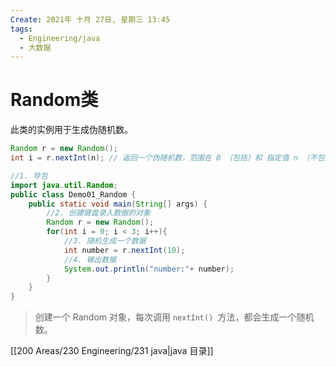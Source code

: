 ```yaml
---
Create: 2021年 十月 27日, 星期三 13:45
tags: 
  - Engineering/java
  - 大数据
---
```






# Random类

此类的实例用于生成伪随机数。

```java
Random r = new Random(); 
int i = r.nextInt(n); // 返回一个伪随机数，范围在 0 （包括）和 指定值 n （不包括）之间的 int 值。

//1. 导包 
import java.util.Random; 
public class Demo01_Random {
    public static void main(String[] args) { 
        //2. 创建键盘录入数据的对象 
        Random r = new Random();
        for(int i = 0; i < 3; i++){ 
            //3. 随机生成一个数据 
            int number = r.nextInt(10); 
            //4. 输出数据 
            System.out.println("number:"+ number); 
        }
    }
}
```

> 创建一个 Random 对象，每次调用 `nextInt() `方法，都会生成一个随机数。

[[200 Areas/230 Engineering/231 java|java 目录]]